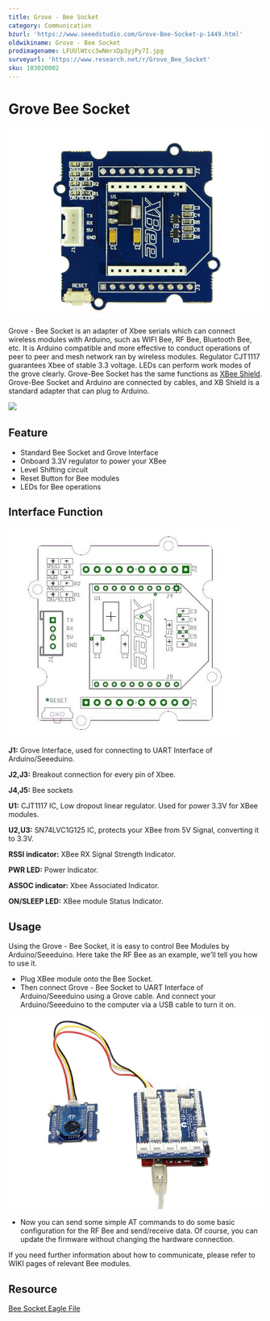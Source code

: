 ```yaml
---
title: Grove - Bee Socket
category: Communication
bzurl: 'https://www.seeedstudio.com/Grove-Bee-Socket-p-1449.html'
oldwikiname: Grove - Bee Socket
prodimagename: LFUUlWtcc3wNmrxDp3yjPy7I.jpg
surveyurl: 'https://www.research.net/r/Grove_Bee_Socket'
sku: 103020002
---
```


# Grove Bee Socket

![](https://github.com/SeeedDocument/Grove-Bee_Socket/raw/master/img/Bee_Socket_01.jpg)

Grove - Bee Socket is an adapter of Xbee serials which can connect wireless modules with Arduino, such as WIFI Bee, RF Bee, Bluetooth Bee, etc. It is Arduino compatible and more effective to conduct operations of peer to peer and mesh network ran by wireless modules. Regulator CJT1117 guarantees Xbee of stable 3.3 voltage. LEDs can perform work modes of the grove clearly. Grove-Bee Socket has the same functions as [XBee Shield](/XBee_Shield_V2.0). Grove-Bee Socket and Arduino are connected by cables, and XB Shield is a standard adapter that can plug to Arduino.

[![](https://github.com/SeeedDocument/Seeed-WiKi/raw/master/docs/images/300px-Get_One_Now_Banner-ragular.png)](https://www.seeedstudio.com/Grove-Bee-Socket-p-1449.html)

## Feature

* Standard Bee Socket and Grove Interface
* Onboard 3.3V regulator to power your XBee
* Level Shifting circuit
* Reset Button for Bee modules
* LEDs for Bee operations

## Interface Function

![](https://github.com/SeeedDocument/Grove-Bee_Socket/raw/master/img/Bee_Socket_Interface.jpg)

**J1:** Grove Interface, used for connecting to UART Interface of Arduino/Seeeduino.

**J2,J3:** Breakout connection for every pin of Xbee.

**J4,J5:** Bee sockets

**U1:** CJT1117 IC, Low dropout linear regulator. Used for power 3.3V for XBee modules.

**U2,U3:** SN74LVC1G125 IC, protects your XBee from 5V Signal, converting it to 3.3V.

**RSSI indicator:** XBee RX Signal Strength Indicator.

**PWR LED:** Power Indicator.

**ASSOC indicator:** Xbee Associated Indicator.

**ON/SLEEP LED:** XBee module Status Indicator.

## Usage

Using the Grove - Bee Socket, it is easy to control Bee Modules by Arduino/Seeeduino. Here take the RF Bee as an example, we'll tell you how to use it.

* Plug XBee module onto the Bee Socket.
* Then connect Grove - Bee Socket to UART Interface of Arduino/Seeeduino using a Grove cable. And connect your Arduino/Seeeduino to the computer via a USB cable to turn it on.

![](https://github.com/SeeedDocument/Grove-Bee_Socket/raw/master/img/Grove-Bee_Socket.jpg)

* Now you can send some simple AT commands to do some basic configuration for the RF Bee and send/receive data. Of course, you can update the firmware without changing the hardware connection.

If you need further information about how to communicate, please refer to WIKI pages of relevant Bee modules.

## Resource

[Bee Socket Eagle File](https://github.com/SeeedDocument/Grove-Bee_Socket/raw/master/res/Bee_Socket_Eagle_File.zip)

